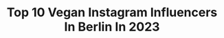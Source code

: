 ---
title: Top 10 Vegan Instagram Influencers In Berlin In 2023
description: >-
  Find top vegan Instagram influencers in Berlin in 2023. Most popular hashtags: #veganberlin #vegandeutschland #veganerezepte #veganbacken.
platform: Instagram
hits: 148
text_top: See the best Instagram influencers on inBeat.
text_bottom: Our search engine holds 148 Instagram influencers like this in Berlin, Germany for you to collaborate.
profiles:
  - username: "ohsweetcoco"
    fullname: >-
      Cᴏᴄᴏ | auf dem Weg zum Glück𖥸
    bio: >-
      Glücklich durchs Leben. Mit Leichtigkeit, intuitiv, vegan, gesund, unbeschwert, achtsam & mit Herz. Mama² | Autorin | Ernährungsberaterin | 𝗕𝗲𝗿𝗹𝗶𝗻
    location: "Germany"
    followers: 15115
    engagement: 211
    commentsToLikes: 0.171247
    id: ck13b3u59tjby0i193gl2mggm
    verified: false
    hashtags: "#mahlzeit, #rezeptidee, #schoko, #ostereier"
  - username: "foodreich"
    fullname: >-
      Joana | Healthy Vegan Food
    bio: >-
      • Vegan, glutenfrei & gesund • Berlin | Foodstyling & Fotografie • Rezepte auf meinem Blog👇
    location: "Germany"
    followers: 7353
    engagement: 447
    commentsToLikes: 0.150779
    id: ck13b3t3ntj6y0i19c15x9iqh
    verified: false
    hashtags: "#healthyfood, #gesundessen, #veganbacken, #veganuary"
  - username: "theveganloversclub"
    fullname: >-
      PATRICIA HOOS
    bio: >-
      • ᴠᴇɢᴀɴ ᴄᴏᴍғᴏʀᴛ ғᴏᴏᴅ ᴄʀᴇᴀᴛᴏʀ • ʀᴇᴢᴇᴘᴛᴇ | ғᴏᴏᴅғᴏᴛᴏɢʀᴀғɪᴇ • ʙᴇʀʟɪɴ | sʜᴇ/ʜᴇʀ • 🤹🏻@patricia_hoos ☟︎ᴇʙᴏᴏᴋ ☟︎ʀᴇᴢᴇᴘᴛᴇ ☟︎ʙʟᴏɢ ☟︎ ɪᴍᴘʀᴇssᴜᴍ
    location: "Germany"
    followers: 8053
    engagement: 441
    commentsToLikes: 0.089316
    id: ckaovho1z4lb00i785qxtaajo
    verified: false
    hashtags: "#veganefoodblogger, #vegankochen, #veganuary, #veganebackrezepte"
  - username: "yolcsita_eats"
    fullname: >-
      Yoli
    bio: >-
      Main Account: @yoli.dawson Vegan Content Creator Feminist❤️ Breaking taboos Foodie🥦🍊🍎
    location: "Germany"
    followers: 266
    engagement: 15916
    commentsToLikes: 0.082891
    id: ck0vwpj40uy880i196z1j0qw8
    verified: false
    hashtags: "#ohnezucker, #veganesfr, #bewusstessen, #haferflocken"
  - username: "superfoodsberlin"
    fullname: >-
      SUPERFOODS & ORGANIC LIQUIDS
    bio: >-
      BOWLS / JUICES / SMOOTHIES / 🍓🍋🍊VISIT US @ Weinbergsweg 23 (MITTE), Friedrichstraße 63 (MITTE) & Schlüterstraße 37 (KUDAMM) 🍭🥥DELIVERY 📞+4917670916321
    location: "Germany"
    followers: 20931
    engagement: 276
    commentsToLikes: 0.027092
    id: ck600odqidym80i14pfka90px
    verified: false
    hashtags: "#vegan, #superfoods, #veganfood, #veganberlin"
  - username: "julius_friedrich97"
    fullname: >-
      Julius (er/ihm) 🏳️‍🌈
    bio: >-
      • Pflanzenfresser 🦕🌱 • bewusstes Leben 🌍 • das Leben genießen und lachen 😁 • Ziel: Tierarzt werden! 🐶💉 • 23 Jahre • Berlin/Halle
    location: "Germany"
    followers: 8449
    engagement: 1090
    commentsToLikes: 0.076776
    id: ckap6jigsg3xa0i78knh1g4me
    verified: false
    hashtags: "#lowwaste, #veganwerdenwaslosdigga, #veganuary2021, #veganuary"
  - username: "vegantaeglich"
    fullname: >-
      Täglich Fakten für Veganer
    bio: >-
      🌱 Der Nr.1 vegane Ratgeber 📚 Infos, Tipps und Rezepte für den veganen Lebensstil 📬Fragen/Kooperationen?➡️DM! 💡 Folge Uns für ein veganes Leben
    location: "Germany"
    followers: 53282
    engagement: 584
    commentsToLikes: 0.023084
    id: ckapadhv0vo430i78llehnvtg
    verified: false
    hashtags: "#veganbacken, #veganvienna, #veganer, #obst"
  - username: "gymooni"
    fullname: >-
      Mona |Ernährung&Mindset Coach
    bio: >-
      #TEAMROCKA 💚 Ich helfe Frauen dabei, sich langfristig wohlzufühlen ohne strikte Ernährungspläne.🌱 👇🏼 Mein Coaching👇🏼 ✨It all starts WITHIN you✨
    location: "Germany"
    followers: 30394
    engagement: 164
    commentsToLikes: 0.159948
    id: ck6tidu6b0j1w0j71hb7ho7tl
    verified: false
    hashtags: "#muskelaufbau, #selbstliebelernen, #fettreduzieren, #wohlf"
  - username: "healthy_vegan_story"
    fullname: >-
      SelbstFürsorge mit 𝐒𝐚𝐫𝐚𝐡 ♡
    bio: >-
      Mentoring ✨ Für deine Seelenmission 𓆃 ThetaHealing® Practitioner ♡ ich begleite dich zu deinem inneren Glück 𓆸 ganzheitliches Ernährungscoaching
    location: "Germany"
    followers: 3260
    engagement: 687
    commentsToLikes: 0.076518
    id: ckapc75zx2que0i78bw557tk4
    verified: false
    hashtags: "#heilung, #selbstf, #gesunderezepte, #liebe"
  - username: "veganstars"
    fullname: >-
      Patricia Schillaci
    bio: >-
      Vegane Rezeptentwicklerin & Ernährungsberaterin | Business-Mentorin für Visionäre, Weltverbesserer & Grenzensprenger @veganconsultingnet ANGEBOTE⬇️
    location: "Germany"
    followers: 20169
    engagement: 362
    commentsToLikes: 0.113333
    id: ckaow8isi7tlw0i78ohr6fmaw
    verified: false
    hashtags: "#veganberlin, #gesundeerna, #laktosefrei, #abnehmen"
---